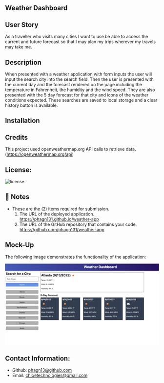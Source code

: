 ## Weather Dashboard

##  User Story

As a traveller who visits many cities I want to use be able to access the current and future forecast so that I may plan my trips wherever my travels may take me.

## Description

When presented with a weather application with form inputs the user will input the search city into the search field.
Then the user is presented with the current day and the forecast rendered on the page including the temperature in Fahrenheit, the humidity and the wind speed.
They are also presented with the 5 day forecast for that city and icons of the weather conditions expected.
These searches are saved to local storage and a clear history button is available. 

## Installation


## Credits

This project used openweathermap.org API calls to retrieve data.
(https://openweathermap.org/api)

## License:
![license](https://img.shields.io/badge/license-MIT-blue.svg).


## 📝 Notes

- These are the (2) items required for submission.
  1.  The URL of the deployed application. 
      https://phagn131.github.io/weather-app
  2.  The URL of the GitHub repository that contains your code. 
      https://github.com/phagn131/weather-app


## Mock-Up
The following image demonstrates the functionality of the application:

![Weather Dashboard](/assets/06-server-side-apis-homework-demo.png)

## Contact Information:
- Github: [phagn13@github.com](https://github.com/phagn13@github.com)
- Email: [chloetechnologies@gmail.com](user@email.com)